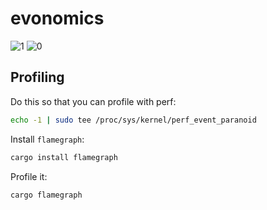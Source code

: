 # evonomics

![1](https://evomata.github.io/evonomics/1.png)
![0](https://evomata.github.io/evonomics/0.png)

## Profiling

Do this so that you can profile with perf:

```bash
echo -1 | sudo tee /proc/sys/kernel/perf_event_paranoid
```

Install `flamegraph`:

```bash
cargo install flamegraph
```

Profile it:

```bash
cargo flamegraph
```
